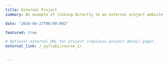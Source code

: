 ```yaml
---
title: External Project
summary: An example of linking directly to an external project website using `external_link`.

date: "2016-04-27T00:00:00Z"

featured: true

# Optional external URL for project (replaces project detail page).
external_link: /_syllabi/course_1/


---
```

